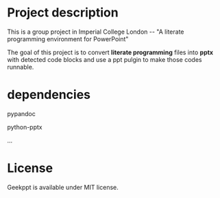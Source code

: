 # Project description

This is a group project in Imperial College London -- "A literate programming environment for PowerPoint"

The goal of this project is to convert **literate programming** files into **pptx** with detected code blocks and use a ppt pulgin to make those codes runnable. 

# dependencies

pypandoc

python-pptx

...

# License
Geekppt is available under MIT license. 
